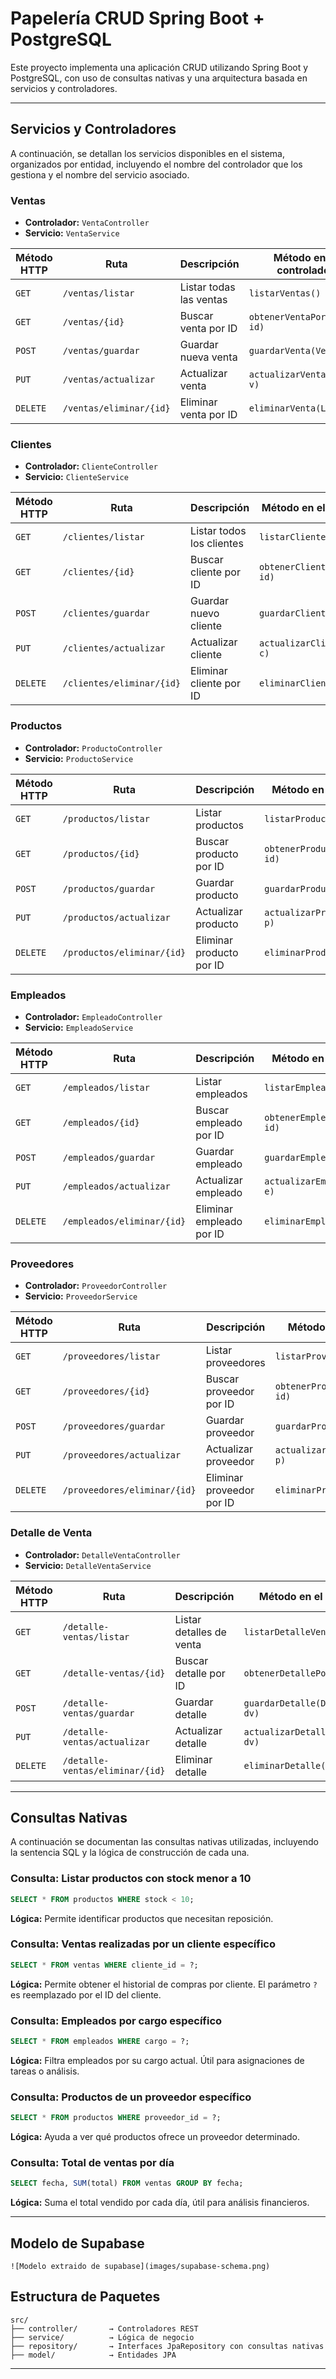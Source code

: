 # Papelería CRUD Spring Boot + PostgreSQL

Este proyecto implementa una aplicación CRUD utilizando Spring Boot y PostgreSQL, con uso de consultas nativas y una arquitectura basada en servicios y controladores.

---

## Servicios y Controladores

A continuación, se detallan los servicios disponibles en el sistema, organizados por entidad, incluyendo el nombre del controlador que los gestiona y el nombre del servicio asociado.

### Ventas

- **Controlador:** `VentaController`
- **Servicio:** `VentaService`

| Método HTTP | Ruta                    | Descripción             | Método en el controlador     |
| ----------- | ----------------------- | ----------------------- | ---------------------------- |
| `GET`       | `/ventas/listar`        | Listar todas las ventas | `listarVentas()`             |
| `GET`       | `/ventas/{id}`          | Buscar venta por ID     | `obtenerVentaPorId(Long id)` |
| `POST`      | `/ventas/guardar`       | Guardar nueva venta     | `guardarVenta(Venta v)`      |
| `PUT`       | `/ventas/actualizar`    | Actualizar venta        | `actualizarVenta(Venta v)`   |
| `DELETE`    | `/ventas/eliminar/{id}` | Eliminar venta por ID   | `eliminarVenta(Long id)`     |

### Clientes

- **Controlador:** `ClienteController`
- **Servicio:** `ClienteService`

| Método HTTP | Ruta                      | Descripción               | Método en el controlador       |
| ----------- | ------------------------- | ------------------------- | ------------------------------ |
| `GET`       | `/clientes/listar`        | Listar todos los clientes | `listarClientes()`             |
| `GET`       | `/clientes/{id}`          | Buscar cliente por ID     | `obtenerClientePorId(Long id)` |
| `POST`      | `/clientes/guardar`       | Guardar nuevo cliente     | `guardarCliente(Cliente c)`    |
| `PUT`       | `/clientes/actualizar`    | Actualizar cliente        | `actualizarCliente(Cliente c)` |
| `DELETE`    | `/clientes/eliminar/{id}` | Eliminar cliente por ID   | `eliminarCliente(Long id)`     |

### Productos

- **Controlador:** `ProductoController`
- **Servicio:** `ProductoService`

| Método HTTP | Ruta                       | Descripción              | Método en el controlador         |
| ----------- | -------------------------- | ------------------------ | -------------------------------- |
| `GET`       | `/productos/listar`        | Listar productos         | `listarProductos()`              |
| `GET`       | `/productos/{id}`          | Buscar producto por ID   | `obtenerProductoPorId(Long id)`  |
| `POST`      | `/productos/guardar`       | Guardar producto         | `guardarProducto(Producto p)`    |
| `PUT`       | `/productos/actualizar`    | Actualizar producto      | `actualizarProducto(Producto p)` |
| `DELETE`    | `/productos/eliminar/{id}` | Eliminar producto por ID | `eliminarProducto(Long id)`      |

### Empleados

- **Controlador:** `EmpleadoController`
- **Servicio:** `EmpleadoService`

| Método HTTP | Ruta                       | Descripción              | Método en el controlador         |
| ----------- | -------------------------- | ------------------------ | -------------------------------- |
| `GET`       | `/empleados/listar`        | Listar empleados         | `listarEmpleados()`              |
| `GET`       | `/empleados/{id}`          | Buscar empleado por ID   | `obtenerEmpleadoPorId(Long id)`  |
| `POST`      | `/empleados/guardar`       | Guardar empleado         | `guardarEmpleado(Empleado e)`    |
| `PUT`       | `/empleados/actualizar`    | Actualizar empleado      | `actualizarEmpleado(Empleado e)` |
| `DELETE`    | `/empleados/eliminar/{id}` | Eliminar empleado por ID | `eliminarEmpleado(Long id)`      |

### Proveedores

- **Controlador:** `ProveedorController`
- **Servicio:** `ProveedorService`

| Método HTTP | Ruta                         | Descripción               | Método en el controlador           |
| ----------- | ---------------------------- | ------------------------- | ---------------------------------- |
| `GET`       | `/proveedores/listar`        | Listar proveedores        | `listarProveedores()`              |
| `GET`       | `/proveedores/{id}`          | Buscar proveedor por ID   | `obtenerProveedorPorId(Long id)`   |
| `POST`      | `/proveedores/guardar`       | Guardar proveedor         | `guardarProveedor(Proveedor p)`    |
| `PUT`       | `/proveedores/actualizar`    | Actualizar proveedor      | `actualizarProveedor(Proveedor p)` |
| `DELETE`    | `/proveedores/eliminar/{id}` | Eliminar proveedor por ID | `eliminarProveedor(Long id)`       |

### Detalle de Venta

- **Controlador:** `DetalleVentaController`
- **Servicio:** `DetalleVentaService`

| Método HTTP | Ruta                            | Descripción              | Método en el controlador             |
| ----------- | ------------------------------- | ------------------------ | ------------------------------------ |
| `GET`       | `/detalle-ventas/listar`        | Listar detalles de venta | `listarDetalleVentas()`              |
| `GET`       | `/detalle-ventas/{id}`          | Buscar detalle por ID    | `obtenerDetallePorId(Long id)`       |
| `POST`      | `/detalle-ventas/guardar`       | Guardar detalle          | `guardarDetalle(DetalleVenta dv)`    |
| `PUT`       | `/detalle-ventas/actualizar`    | Actualizar detalle       | `actualizarDetalle(DetalleVenta dv)` |
| `DELETE`    | `/detalle-ventas/eliminar/{id}` | Eliminar detalle         | `eliminarDetalle(Long id)`           |

---

## Consultas Nativas

A continuación se documentan las consultas nativas utilizadas, incluyendo la sentencia SQL y la lógica de construcción de cada una.

### Consulta: Listar productos con stock menor a 10

```sql
SELECT * FROM productos WHERE stock < 10;
```

**Lógica:** Permite identificar productos que necesitan reposición.

### Consulta: Ventas realizadas por un cliente específico

```sql
SELECT * FROM ventas WHERE cliente_id = ?;
```

**Lógica:** Permite obtener el historial de compras por cliente. El parámetro `?` es reemplazado por el ID del cliente.

### Consulta: Empleados por cargo específico

```sql
SELECT * FROM empleados WHERE cargo = ?;
```

**Lógica:** Filtra empleados por su cargo actual. Útil para asignaciones de tareas o análisis.

### Consulta: Productos de un proveedor específico

```sql
SELECT * FROM productos WHERE proveedor_id = ?;
```

**Lógica:** Ayuda a ver qué productos ofrece un proveedor determinado.

### Consulta: Total de ventas por día

```sql
SELECT fecha, SUM(total) FROM ventas GROUP BY fecha;
```

**Lógica:** Suma el total vendido por cada día, útil para análisis financieros.

---

## Modelo de Supabase 
```
![Modelo extraido de supabase](images/supabase-schema.png)
```

## Estructura de Paquetes
```
src/
├── controller/       → Controladores REST
├── service/          → Lógica de negocio
├── repository/       → Interfaces JpaRepository con consultas nativas
├── model/            → Entidades JPA
```

---

